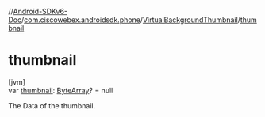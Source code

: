 //[Android-SDKv6-Doc](../../../index.md)/[com.ciscowebex.androidsdk.phone](../index.md)/[VirtualBackgroundThumbnail](index.md)/[thumbnail](thumbnail.md)

# thumbnail

[jvm]\
var [thumbnail](thumbnail.md): [ByteArray](https://kotlinlang.org/api/latest/jvm/stdlib/kotlin/-byte-array/index.html)? = null

The Data of the thumbnail.
